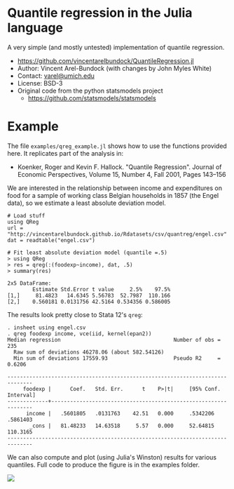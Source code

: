 # Quantile regression in the Julia language

A very simple (and mostly untested) implementation of quantile regression.

* https://github.com/vincentarelbundock/QuantileRegression.jl
* Author: Vincent Arel-Bundock (with changes by John Myles White)
* Contact: varel@umich.edu
* License: BSD-3
* Original code from the python statsmodels project
    - https://github.com/statsmodels/statsmodels

# Example

The file ``examples/qreg_example.jl`` shows how to use the functions provided here. It replicates part of the analysis in:

* Koenker, Roger and Kevin F. Hallock. "Quantile Regression". Journal of Economic Perspectives, Volume 15, Number 4, Fall 2001, Pages 143–156

We are interested in the relationship between income and expenditures on food for a sample of working class Belgian households in 1857 (the Engel data), so we estimate a least absolute deviation model.

    # Load stuff
    using QReg
    url = "http://vincentarelbundock.github.io/Rdatasets/csv/quantreg/engel.csv"
    dat = readtable("engel.csv")

    # Fit least absolute deviation model (quantile =.5)
    > using QReg
    > res = qreg(:(foodexp~income), dat, .5)
    > summary(res)

    2x5 DataFrame:
            Estimate Std.Error t value     2.5%    97.5%
    [1,]     81.4823   14.6345 5.56783  52.7987  110.166
    [2,]    0.560181 0.0131756 42.5164 0.534356 0.586005

The results look pretty close to Stata 12's ``qreg``:

    . insheet using engel.csv
    . qreg foodexp income, vce(iid, kernel(epan2))
    Median regression                                    Number of obs =       235
      Raw sum of deviations 46278.06 (about 582.54126)
      Min sum of deviations 17559.93                     Pseudo R2     =    0.6206

    ------------------------------------------------------------------------------
         foodexp |      Coef.   Std. Err.      t    P>|t|     [95% Conf. Interval]
    -------------+----------------------------------------------------------------
          income |   .5601805   .0131763    42.51   0.000     .5342206    .5861403
           _cons |   81.48233   14.63518     5.57   0.000     52.64815    110.3165
    ------------------------------------------------------------------------------

We can also compute and plot (using Julia's Winston) results for various quantiles. Full code to produce the figure is in the examples folder.

![](https://github.com/vincentarelbundock/QReg/raw/master/examples/qreg_example_plot.png)
